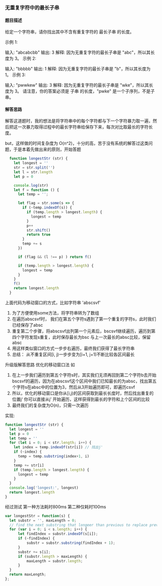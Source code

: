 ### 无重复字符中的最长子串

#### 题目描述

  给定一个字符串，请你找出其中不含有重复字符的 最长子串 的长度。

  示例 1:

  输入: "abcabcbb"
  输出: 3 
  解释: 因为无重复字符的最长子串是 "abc"，所以其长度为 3。
  示例 2:

  输入: "bbbbb"
  输出: 1
  解释: 因为无重复字符的最长子串是 "b"，所以其长度为 1。
  示例 3:

  输入: "pwwkew"
  输出: 3
  解释: 因为无重复字符的最长子串是 "wke"，所以其长度为 3。
      请注意，你的答案必须是 子串 的长度，"pwke" 是一个子序列，不是子串。

#### 解答思路
解答这道题时，我的想法是将字符串中的每个字符都与下一个字符暴力取一遍，然后把这一次暴力取得过程中的最长字符串给保存下来，每次对比取最长的字符长度。

but，这样做的时间复杂度为 O(n^2)，十分的高，苦于没有系统的解答过这类问题，于是本着先做出来的原则，开始答题

```javascript
  function longestStr (str) {
    let longest = ''
    str = str.split('')
    let l = str.length
    let p = 0

    console.log(str)
    let f = function () {
      let temp = '';

      let flag = str.some(s => {
        if (~temp.indexOf(s)) {
          if (temp.length > longest.length) {
            longest = temp
          }
          p++
          str.shift()
          return true
        }
        temp += s
      })

      if (flag && (l !== p) ) return f()

      if (temp.length > longest.length) {
        longest = temp
      }
    }
    f()
    return longest.length
  }
```
上面代码为移动窗口的方式，比如字符串 'abscsvf'

1. 为了方便使用some方法，将字符串转为了数组
2. 在遍历abscsvf时， 我们在第五个字符s遇到了第一个重复的字符s，此时我们已经保存了absc
3. 重复第二个步骤，将abscsvf出列第一个元素后，bscsvf继续遍历，遍历到第四个字符发现s重复，此时保存最长为bsc 与上一次最长的absc比较，保留absc
4. 用这样类似窗口的方式一步步右遍历，最终我们获得了最长字符串
5. 总结： 从不重复区间[i, j)一步步变为[i+1, j+1)不断比较各区间最长

升级版解答思路
优化的移动窗口法 如 
1. 在上一步我们遍历到第五个字符s时，其实我们无须再回到第二个字符b去开始bscsvf的遍历，因为在abscsvf这个区间中我们已知最长的为absc，找出第五个字符s在absc中的位置为3，然后从3开始遍历即可，即遍历csvf
2. 所以，优化的移动窗口是你从[i,j)的区间获取到最长长度时，然后找出重复的位置j‘ 你可以直接从j’ 开始遍历，这样获得到最长的字符和上个区间的比较
3. 最终我们的复杂度为O(n)，只需一次遍历

实现:
```javascript
function longestStr (str) {
  let longest = ''
  let p = 0
  let temp = ''
  for (let i = 0; i < str.length; i++) {
    let index = temp.indexOf(str[i]) // 找出j'
    if (~index) {
      temp = temp.substring(index+1, i)
    }
    temp += str[i]
    if (temp.length > longest.length) {
      longest = temp
    }
  }
  console.log('longest:', longest)
  return longest.length
}


```

经过测试 第一种方法耗时800ms 第二种仅耗时100ms

```javascript
var longestStr = function(s) {
  let substr = '', maxLength = 0;
  // find the next substring that longeer than previous to replace previous substring
  for (var i = 0; i < s.length; i++) {
      let findIndex = substr.indexOf(s[i]);
      if (~findIndex) {
          substr = substr.substring(findIndex + 1);
      }
      substr += s[i];
      if (substr.length > maxLength) {
          maxLength = substr.length;
      }
  }
  return maxLength;
};
```